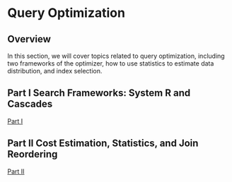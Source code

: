 # Query Optimization

## Overview

In this section, we will cover topics related to query optimization, including two frameworks of the optimizer, how to use statistics to estimate data distribution, and index selection.

## Part I Search Frameworks: System R and Cascades

[Part I](./proj4-part1-README-en.md)

## Part II Cost Estimation, Statistics, and Join Reordering

[Part II](./proj4-part2-README-en.md)
